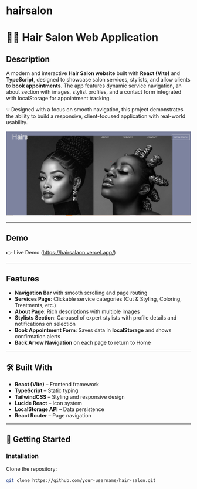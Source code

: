 # hairsalon

# 💇‍♀ Hair Salon Web Application  

## Description  
A modern and interactive **Hair Salon website** built with **React (Vite)** and **TypeScript**, designed to showcase salon services, stylists, and allow clients to **book appointments**. The app features dynamic service navigation, an about section with images, stylist profiles, and a contact form integrated with localStorage for appointment tracking.  

💡 Designed with a focus on smooth navigation, this project demonstrates the ability to build a responsive, client-focused application with real-world usability.  

![Alt text](/public/pho5.png)

---

## Demo  
👉 Live Demo (https://hairsalaon.vercel.app/)  



---

## Features  
- **Navigation Bar** with smooth scrolling and page routing  
- **Services Page**: Clickable service categories (Cut & Styling, Coloring, Treatments, etc.)  
- **About Page**: Rich descriptions with multiple images  
- **Stylists Section**: Carousel of expert stylists with profile details and notifications on selection  
- **Book Appointment Form**: Saves data in **localStorage** and shows confirmation alerts   
- **Back Arrow Navigation** on each page to return to Home  

---

## 🛠️ Built With  
- **React (Vite)** – Frontend framework  
- **TypeScript** – Static typing  
- **TailwindCSS** – Styling and responsive design  
- **Lucide React** – Icon system  
- **LocalStorage API** – Data persistence  
- **React Router** – Page navigation  

---

## 🚀 Getting Started  

### Installation  

Clone the repository:  
```bash
git clone https://github.com/your-username/hair-salon.git
